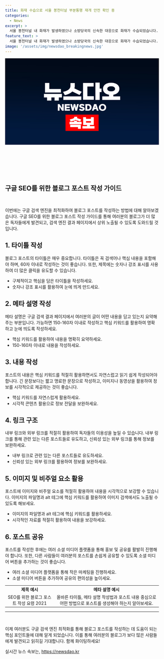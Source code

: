 ```yaml
---
title: 화재 수습으로 서울 봉천터널 부분통행 재개 안전 확인 중
categories:
  - News
excerpt: >
  서울 봉천터널 내 화재가 발생하였으나 소방당국의 신속한 대응으로 화재가 수습되었습니다. 현재 부분통행이 재개되었으며, 추가 손상 현황에 대한 조사가 진행 중입니다. 사고로 인한 교통 혼잡이 예상되므로 주변 통행량 및 안전에 유의하시기 바랍니다.
feature_text: >
  서울 봉천터널 내 화재가 발생하였으나 소방당국의 신속한 대응으로 화재가 수습되었습니다. 현재 부분통행이 재개되었으며, 추가 손상 현황에 대한 조사가 진행 중입니다. 사고로 인한 교통 혼잡이 예상되므로 주변 통행량 및 안전에 유의하시기 바랍니다.
image: '/assets/img/newsdao_breakingnews.jpg'
---
```


<p><img src="/assets/img/newsdao_breakingnews.jpg" alt="koreaapp 속보" /></p>

<p data-ke-size="size16">&nbsp;</p>

<p data-ke-size="size16">&nbsp;</p>

<p data-ke-size="size16">&nbsp;</p>

<h2 data-ke-size="size26">구글 SEO를 위한 블로그 포스트 작성 가이드</h2>

<p data-ke-size="size16">&nbsp;</p>

<p>이번에는 구글 검색 엔진을 최적화하여 블로그 포스트를 작성하는 방법에 대해 알아보겠습니다. 구글 SEO를 위한 블로그 포스트 작성 가이드를 통해 여러분의 블로그가 더 많은 독자들에게 발견되고, 검색 엔진 결과 페이지에서 상위 노출될 수 있도록 도와드릴 것입니다.</p>

<h2 data-ke-size="size21">1. 타이틀 작성</h2>

<p data-ke-size="size16">블로그 포스트의 타이틀은 매우 중요합니다. 타이틀은 꼭 검색어나 핵심 내용을 포함해야 하며, 60자 이내로 작성하는 것이 좋습니다. 또한, 제목에는 숫자나 강조 표시를 사용하여 더 많은 클릭을 유도할 수 있습니다.</p>

<ul>
  <li>구체적이고 핵심을 담은 타이틀을 작성하세요.</li>
  <li>숫자나 강조 표시를 활용하여 눈에 띄게 만드세요.</li>
</ul>

<h2 data-ke-size="size21">2. 메타 설명 작성</h2>

<p data-ke-size="size16">메타 설명은 구글 검색 결과 페이지에서 여러분의 글이 어떤 내용을 담고 있는지 요약해주는 부분입니다. 가능하면 150-160자 이내로 작성하고 핵심 키워드를 활용하여 명확하고 눈에 띄도록 작성하세요.</p>

<ul>
  <li>핵심 키워드를 활용하여 내용을 명확히 요약하세요.</li>
  <li>150-160자 이내로 내용을 작성하세요.</li>
</ul>

<h2 data-ke-size="size21">3. 내용 작성</h2>

<p data-ke-size="size16">포스트의 내용은 핵심 키워드를 적절히 활용하면서도 자연스럽고 읽기 쉽게 작성되어야 합니다. 긴 문장보다는 짧고 명료한 문장으로 작성하고, 이미지나 동영상을 활용하여 정보를 시각적으로 제공하는 것이 좋습니다.</p>

<ul>
  <li>핵심 키워드를 자연스럽게 활용하세요.</li>
  <li>시각적 콘텐츠 활용으로 정보 전달을 보완하세요.</li>
</ul>

<h2 data-ke-size="size21">4. 링크 구조</h2>

<p data-ke-size="size16">내부 링크와 외부 링크를 적절히 활용하여 독자들의 이용성을 높일 수 있습니다. 내부 링크를 통해 관련 있는 다른 포스트들로 유도하고, 신뢰성 있는 외부 링크를 통해 정보를 보완하세요.</p>

<ul>
  <li>내부 링크로 관련 있는 다른 포스트들로 유도하세요.</li>
  <li>신뢰성 있는 외부 링크를 활용하여 정보를 보완하세요.</li>
</ul>

<h2 data-ke-size="size21">5. 이미지 및 비주얼 요소 활용</h2>

<p data-ke-size="size16">포스트에 이미지와 비주얼 요소를 적절히 활용하여 내용을 시각적으로 보강할 수 있습니다. 이미지의 파일명과 alt 테그에 핵심 키워드를 활용하여 이미지 검색에서도 노출될 수 있도록 해보세요.</p>

<ul>
  <li>이미지의 파일명과 alt 테그에 핵심 키워드를 활용하세요.</li>
  <li>시각적인 자료를 적절히 활용하여 내용을 보강하세요.</li>
</ul>

<h2 data-ke-size="size21">6. 포스트 공유</h2>

<p data-ke-size="size16">포스트를 작성한 후에는 여러 소셜 미디어 플랫폼을 통해 홍보 및 공유를 활발히 진행해야 합니다. 또한, 다른 사람들이 여러분의 포스트를 손쉽게 공유할 수 있도록 소셜 미디어 버튼을 추가하는 것이 좋습니다.</p>

<ul>
  <li>여러 소셜 미디어 플랫폼을 통해 작은 마케팅을 진행하세요.</li>
  <li>소셜 미디어 버튼을 추가하여 공유의 편의성을 높이세요.</li>
</ul>

<table>
  <tbody>
    <tr>
      <td style="text-align: center; height: 17px;"><b>제목 예시</b></td>
      <td style="text-align: center; height: 17px;"><b>메타 설명 예시</b></td>
    </tr>
    <tr>
      <td style="text-align: center; height: 17px;">SEO를 위한 블로그 포스트 작성 요령 2021</td>
      <td style="text-align: center; height: 17px;">올바른 타이틀, 메타 설명 작성법과 포스트 내용 중심으로 어떤 방법으로 포스트를 생성해야 하는지 알아보세요.</td>
    </tr>
  </tbody>
</table>

<hr>

<p data-ke-size="size16">&nbsp;</p>

<p>이제 여러분도 구글 검색 엔진 최적화를 통해 블로그 포스트를 작성하는 데 도움이 되는 핵심 포인트들에 대해 알게 되었습니다. 이를 통해 여러분의 블로그가 보다 많은 사람들에게 발견되고 읽히길 기대합니다. 함께 화이팅하세요!</p>
실시간 뉴스 속보는, <a href="https://newsdao.kr" rel="dofollow">https://newsdao.kr</a>


